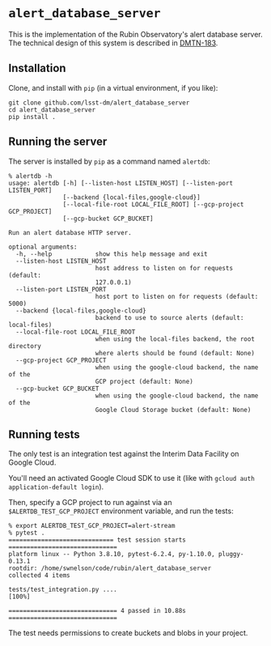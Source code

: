# `alert_database_server` #

This is the implementation of the Rubin Observatory's alert database server. The
technical design of this system is described in
[DMTN-183](https://dmtn-183.lsst.io/).

## Installation ##

Clone, and install with `pip` (in a virtual environment, if you like):

```
git clone github.com/lsst-dm/alert_database_server
cd alert_database_server
pip install .
```

## Running the server ##

The server is installed by `pip` as a command named `alertdb`:
```
% alertdb -h
usage: alertdb [-h] [--listen-host LISTEN_HOST] [--listen-port LISTEN_PORT]
               [--backend {local-files,google-cloud}]
               [--local-file-root LOCAL_FILE_ROOT] [--gcp-project GCP_PROJECT]
               [--gcp-bucket GCP_BUCKET]

Run an alert database HTTP server.

optional arguments:
  -h, --help            show this help message and exit
  --listen-host LISTEN_HOST
                        host address to listen on for requests (default:
                        127.0.0.1)
  --listen-port LISTEN_PORT
                        host port to listen on for requests (default: 5000)
  --backend {local-files,google-cloud}
                        backend to use to source alerts (default: local-files)
  --local-file-root LOCAL_FILE_ROOT
                        when using the local-files backend, the root directory
                        where alerts should be found (default: None)
  --gcp-project GCP_PROJECT
                        when using the google-cloud backend, the name of the
                        GCP project (default: None)
  --gcp-bucket GCP_BUCKET
                        when using the google-cloud backend, the name of the
                        Google Cloud Storage bucket (default: None)
```

## Running tests ##

The only test is an integration test against the Interim Data Facility on Google
Cloud.

You'll need an activated Google Cloud SDK to use it (like with `gcloud auth
application-default login`).

Then, specify a GCP project to run against via an `$ALERTDB_TEST_GCP_PROJECT`
environment variable, and run the tests:

```
% export ALERTDB_TEST_GCP_PROJECT=alert-stream
% pytest .
============================= test session starts ==============================
platform linux -- Python 3.8.10, pytest-6.2.4, py-1.10.0, pluggy-0.13.1
rootdir: /home/swnelson/code/rubin/alert_database_server
collected 4 items

tests/test_integration.py ....                                           [100%]

============================== 4 passed in 10.88s ==============================
```

The test needs permissions to create buckets and blobs in your project.
